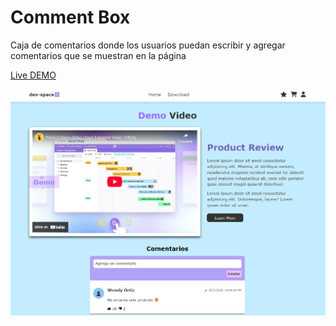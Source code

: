 # Comment Box

Caja de comentarios donde los usuarios puedan escribir y agregar comentarios que se muestran en la página

<a href="https://modulo-03-js.vercel.app/" target="_blank">Live DEMO</a>


![Vista Previa](/media/code-06.png)